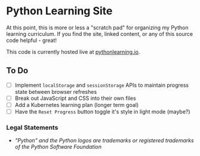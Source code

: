 # Python Learning Site

At this point, this is more or less a "scratch pad" for organizing my Python learning curriculum. If you find the site, linked content, or any of this source code helpful - great!

This code is currently hosted live at [pythonlearning.io](https://pythonlearning.io/).

## To Do

- [ ] Implement `localStorage` and `sessionStorage` APIs to maintain progress state between browser refreshes
- [ ] Break out JavaScript and CSS into their own files
- [ ] Add a Kubernetes learning plan (longer term goal)
- [ ] Have the `Reset Progress` button toggle it's style in light mode (maybe?)

### Legal Statements

- _"Python" and the Python logos are trademarks or registered trademarks of the Python Software Foundation_
